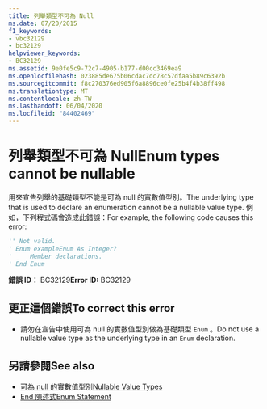 ```yaml
---
title: 列舉類型不可為 Null
ms.date: 07/20/2015
f1_keywords:
- vbc32129
- bc32129
helpviewer_keywords:
- BC32129
ms.assetid: 9e0fe5c9-72c7-4905-b177-d00cc3469ea9
ms.openlocfilehash: 023885de675b06cdac7dc78c57dfaa5b89c6392b
ms.sourcegitcommit: f8c270376ed905f6a8896ce0fe25b4f4b38ff498
ms.translationtype: MT
ms.contentlocale: zh-TW
ms.lasthandoff: 06/04/2020
ms.locfileid: "84402469"
---
```

# <a name="enum-types-cannot-be-nullable"></a><span data-ttu-id="3fe5f-102">列舉類型不可為 Null</span><span class="sxs-lookup"><span data-stu-id="3fe5f-102">Enum types cannot be nullable</span></span>
<span data-ttu-id="3fe5f-103">用來宣告列舉的基礎類型不能是可為 null 的實數值型別。</span><span class="sxs-lookup"><span data-stu-id="3fe5f-103">The underlying type that is used to declare an enumeration cannot be a nullable value type.</span></span> <span data-ttu-id="3fe5f-104">例如，下列程式碼會造成此錯誤：</span><span class="sxs-lookup"><span data-stu-id="3fe5f-104">For example, the following code causes this error:</span></span>  
  
```vb  
'' Not valid.  
' Enum exampleEnum As Integer?  
'     Member declarations.  
' End Enum  
```  
  
 <span data-ttu-id="3fe5f-105">**錯誤 ID︰** BC32129</span><span class="sxs-lookup"><span data-stu-id="3fe5f-105">**Error ID:** BC32129</span></span>  
  
## <a name="to-correct-this-error"></a><span data-ttu-id="3fe5f-106">更正這個錯誤</span><span class="sxs-lookup"><span data-stu-id="3fe5f-106">To correct this error</span></span>  
  
- <span data-ttu-id="3fe5f-107">請勿在宣告中使用可為 null 的實數值型別做為基礎類型 `Enum` 。</span><span class="sxs-lookup"><span data-stu-id="3fe5f-107">Do not use a nullable value type as the underlying type in an `Enum` declaration.</span></span>  
  
## <a name="see-also"></a><span data-ttu-id="3fe5f-108">另請參閱</span><span class="sxs-lookup"><span data-stu-id="3fe5f-108">See also</span></span>

- [<span data-ttu-id="3fe5f-109">可為 null 的實數值型別</span><span class="sxs-lookup"><span data-stu-id="3fe5f-109">Nullable Value Types</span></span>](../programming-guide/language-features/data-types/nullable-value-types.md)
- [<span data-ttu-id="3fe5f-110">End 陳述式</span><span class="sxs-lookup"><span data-stu-id="3fe5f-110">Enum Statement</span></span>](../language-reference/statements/enum-statement.md)
